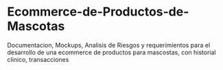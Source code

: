 # Ecommerce-de-Productos-de-Mascotas
Documentacion, Mockups, Analisis de Riesgos y requerimientos para el desarrollo de una ecommerce de productos para mascostas, con historial clinico, transacciones
